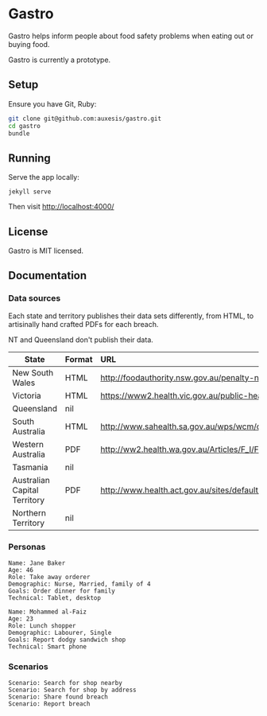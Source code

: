 # Gastro

Gastro helps inform people about food safety problems when eating out or buying food.

Gastro is currently a prototype.

## Setup

Ensure you have Git, Ruby:

``` bash
git clone git@github.com:auxesis/gastro.git
cd gastro
bundle
```

## Running

Serve the app locally:

```
jekyll serve
```

Then visit [http://localhost:4000/](http://localhost:4000/)

## License

Gastro is MIT licensed.


## Documentation

### Data sources

Each state and territory publishes their data sets differently, from HTML, to artisinally hand crafted PDFs for each breach. 

NT and Queensland don't publish their data. 

| State | Format | URL |
| ----- | ------ | :-- |
| New South Wales   | HTML   | http://foodauthority.nsw.gov.au/penalty-notices/ |
| Victoria | HTML | https://www2.health.vic.gov.au/public-health/food-safety/convictions-register |
| Queensland | nil |  |
| South Australia | HTML | http://www.sahealth.sa.gov.au/wps/wcm/connect/public+content/sa+health+internet/about+us/legislation/food+legislation/food+prosecution+register |
| Western Australia | PDF | http://ww2.health.wa.gov.au/Articles/F_I/Food-offenders/Publication-of-names-of-offenders-list |
| Tasmania | nil |  |
| Australian Capital Territory | PDF | http://www.health.act.gov.au/sites/default/files//Register%20of%20Food%20Offences.pdf |
| Northern Territory | nil |  |


### Personas

```
Name: Jane Baker
Age: 46
Role: Take away orderer
Demographic: Nurse, Married, family of 4
Goals: Order dinner for family
Technical: Tablet, desktop
```

```
Name: Mohammed al-Faiz
Age: 23
Role: Lunch shopper
Demographic: Labourer, Single
Goals: Report dodgy sandwich shop
Technical: Smart phone
```

### Scenarios

```
Scenario: Search for shop nearby
Scenario: Search for shop by address
Scenario: Share found breach
Scenario: Report breach
```